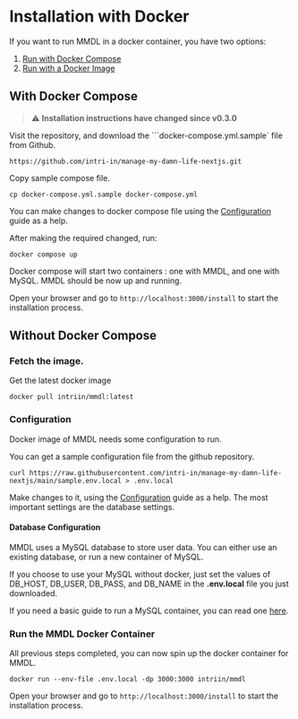 # Installation with Docker

If you want to run MMDL in a docker container, you have two options:

1. [Run with Docker Compose](#with-docker-compose)
2. [Run with a Docker Image](#without-docker-compose)

## With Docker Compose
> ⚠️ **Installation instructions have changed since v0.3.0**

Visit the repository, and download the ```docker-compose.yml.sample` file from Github.

```
https://github.com/intri-in/manage-my-damn-life-nextjs.git
```

Copy sample compose file.

```
cp docker-compose.yml.sample docker-compose.yml 
```

You can make changes to docker compose file using the [Configuration](../Configuration/WithDockerCompose.md) guide as a help. 

After making the required changed, run:

```
docker compose up
```

Docker compose will start two containers : one with MMDL, and one with MySQL.
MMDL should be now up and running. 


Open your browser and go to ```http://localhost:3000/install``` to start the installation process.


## Without Docker Compose

### Fetch the image.

Get the latest docker image

```
docker pull intriin/mmdl:latest
```

### Configuration
Docker image of MMDL needs some configuration to run.

You can get a sample configuration file from the github repository.


```
curl https://raw.githubusercontent.com/intri-in/manage-my-damn-life-nextjs/main/sample.env.local > .env.local
```

Make changes to it, using the [Configuration](../Configuration/WithoutDocker.md) guide as a help. The most important settings are the database settings.

#### Database Configuration

MMDL uses a MySQL database to store user data. You can either use an existing database, or run a new container of MySQL.

If you choose to use your MySQL without docker, just set the values of DB_HOST, DB_USER, DB_PASS, and DB_NAME in the **.env.local** file you just downloaded.

If you need a basic guide to run a MySQL container, you can read one [here](../Supplementary/RunMySQLDocker.md).

### Run the MMDL Docker Container

All previous steps completed, you can now spin up the docker container for MMDL.

```
docker run --env-file .env.local -dp 3000:3000 intriin/mmdl
```

Open your browser and go to ```http://localhost:3000/install``` to start the installation process.


